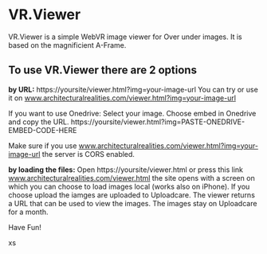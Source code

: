 # VR.Viewer

VR.Viewer is a simple WebVR image viewer for Over under images. It is based on the magnificient A-Frame.

## To use VR.Viewer there are 2 options

**by URL:**
https://yoursite/viewer.html?img=your-image-url
You can try or use it on www.architecturalrealities.com/viewer.html?img=your-image-url

If you want to use Onedrive:
Select your image. Choose embed in Onedrive and copy the URL.
https://yoursite/viewer.html?img=PASTE-ONEDRIVE-EMBED-CODE-HERE

Make sure if you use www.architecturalrealities.com/viewer.html?img=your-image-url the server is CORS enabled.

**by loading the files:**
Open https://yoursite/viewer.html or press this link www.architecturalrealities.com/viewer.html 
the site opens with a screen on which you can choose to load images local (works also on iPhone).
If you choose upload the iamges are uploaded to Uploadcare. The viewer returns a URL that can be used to view the images.
The images stay on Uploadcare for a month.

Have Fun!

xs

